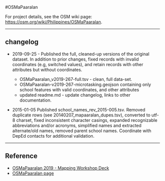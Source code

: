 #OSMaPaaralan

For project details, see the OSM wiki page: https://osm.org/wiki/Philippines/OSMaPaaralan.

----
## changelog
* 2019-09-25 - Published the full, cleaned-up versions of the original dataset. In addition to prior changes, fixed records with  invalid coordinates (e.g, switched values), and retain records with other attributes but without coordinates. 
  * OSMaPaaralan_v2019-267-full.tsv - clean, full data-set.
  * OSMaPaaralan-v2019-267-microtasking.geojson containing only school features with valid coordinates, and other attributes
  * updated readme.md - update changelog, links to other documentation.

* 2015-01-05 Published school\_names\_rev\_2015-005.tsv. Removed duplicate rows (see 20140207\_mapaaralan\_dupes.tsv), converted to utf-8 charset, fixed inconsistent character casings, expanded recognizable abbreviations and/or acronyms, simplified names and extracted alternate/old names, removed parent school names. Coordinate with DepEd contacts for additional validation.

----
## Reference
* [OSMaPaaralan 2019 - Mapping Workshop Deck](https://hackmd.io/@GOwin/HyPPrC6Z7)
* [OSMaPaaralan page](https://hackpad.com/OSMaPaaralan-dkB4L5iaaMz)
